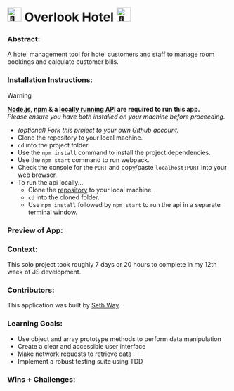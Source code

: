 # <picture><source srcset="https://fonts.gstatic.com/s/e/notoemoji/latest/1f305/512.webp" type="image/webp"><img src="https://fonts.gstatic.com/s/e/notoemoji/latest/1f305/512.gif" alt="🌅" width="32" height="32"></picture> Overlook Hotel <picture><source srcset="https://fonts.gstatic.com/s/e/notoemoji/latest/1f305/512.webp" type="image/webp"><img src="https://fonts.gstatic.com/s/e/notoemoji/latest/1f305/512.gif" alt="🌅" width="32" height="32"></picture>

### Abstract:
[//]: <> (Briefly describe what you built and its features. What problem is the app solving? How does this application solve that problem?)
A hotel management tool for hotel customers and staff to manage room bookings and calculate customer bills.

### Installation Instructions:
[//]: <> (What steps does a person have to take to get your app cloned down and running?)
> [!WARNING]
> **[Node.js](https://nodejs.org/en), [npm](https://www.npmjs.com/) & a [locally running API](https://github.com/turingschool-examples/overlook-api) are required to run this app.**<br>
> _Please ensure you have both installed on your machine before proceeding._

- _(optional) Fork this project to your own Github account._
- Clone the repository to your local machine.
- `cd` into the project folder.
- Use the `npm install` command to install the project dependencies.
- Use the `npm start` command to run webpack.
- Check the console for the `PORT` and copy/paste `localhost:PORT` into your web browser.
- To run the api locally...
  - Clone the [repository](https://github.com/turingschool-examples/overlook-api) to your local machine.
  - `cd` into the cloned folder.
  - Use `npm install` followed by `npm start` to run the api in a separate terminal window.

### Preview of App:
[//]: <> (Provide ONE gif or screenshot of your application - choose the "coolest" piece of functionality to show off.)

### Context:
[//]: <> (Give some context for the project here. How long did you have to work on it? How far into the Turing program are you?)
This solo project took roughly 7 days or 20 hours to complete in my 12th week of JS development.

### Contributors:
[//]: <> (Who worked on this application? Link to their GitHubs.)
This application was built by [Seth Way](https://github.com/seth-way).

### Learning Goals:
[//]: <> (What were the learning goals of this project? What tech did you work with?)
- Use object and array prototype methods to perform data manipulation
- Create a clear and accessible user interface
- Make network requests to retrieve data
- Implement a robust testing suite using TDD

### Wins + Challenges:
[//]: <> (What are 2-3 wins you have from this project? What were some challenges you faced - and how did you get over them?)
